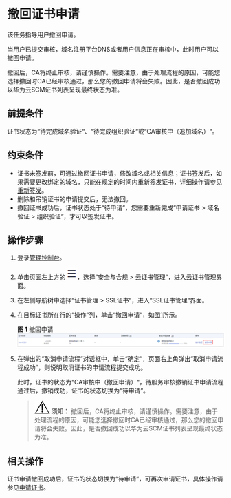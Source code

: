 # 撤回证书申请<a name="ZH-CN_TOPIC_0110866197"></a>

该任务指导用户撤回申请。

当用户已提交审核，域名注册平台DNS或者用户信息正在审核中，此时用户可以撤回申请。

撤回后，CA将终止审核，请谨慎操作。需要注意，由于处理流程的原因，可能您选择撤回时CA已经审核通过，那么您的撤回申请将会失败。因此，是否撤回成功以华为云SCM证书列表呈现最终状态为准。

## 前提条件<a name="zh-cn_topic_0000001124217629_zh-cn_topic_0110866197_section556861155951"></a>

证书状态为“待完成域名验证“、“待完成组织验证“或“CA审核中（追加域名）“。

## 约束条件<a name="zh-cn_topic_0000001124217629_zh-cn_topic_0110866197_section548594916213"></a>

-   证书未签发前，可通过撤回证书申请，修改域名或相关信息；证书签发后，如果需要更改绑定的域名，只能在规定的时间内重新签发证书，详细操作请参见[重新签发](重新签发.md#ZH-CN_TOPIC_0300304827)。
-   删除和吊销证书的申请提交后，无法撤回。
-   撤回证书成功后，证书状态处于“待申请“，您需要重新完成“申请证书  \>  域名验证  \>  组织验证“，才可以签发证书。

## 操作步骤<a name="zh-cn_topic_0000001124217629_zh-cn_topic_0110866197_section408105191602"></a>

1.  登录[管理控制台](https://console.huaweicloud.com/)。
2.  单击页面左上方的![](figures/icon-servicelist.png)，选择“安全与合规  \>  云证书管理“，进入云证书管理界面。
3.  在左侧导航树中选择“证书管理  \>  SSL证书“，进入“SSL证书管理“界面。
4.  在目标证书所在行的“操作“列，单击“撤回申请“，如[图1](#zh-cn_topic_0000001124217629_zh-cn_topic_0110866197_fig9203145514618)所示。

    **图 1**  撤回申请<a name="zh-cn_topic_0000001124217629_zh-cn_topic_0110866197_fig9203145514618"></a>  
    ![](figures/撤回申请.png "撤回申请")

5.  在弹出的“取消申请流程“对话框中，单击“确定“，页面右上角弹出“取消申请流程成功“，则说明取消证书的申请流程提交成功。

    此时，证书的状态为“CA审核中（撤回申请）“，待服务审核撤销证书申请流程通过后，撤销成功，证书的状态切换为“待申请“。

    >![](public_sys-resources/icon-notice.gif) **须知：** 
    >撤回后，CA将终止审核，请谨慎操作。需要注意，由于处理流程的原因，可能您选择撤回时CA已经审核通过，那么您的撤回申请将会失败。因此，是否撤回成功以华为云SCM证书列表呈现最终状态为准。


## 相关操作<a name="zh-cn_topic_0000001124217629_zh-cn_topic_0110866197_section944105094515"></a>

证书申请撤回成功后，证书的状态切换为“待申请“，可再次申请证书，具体操作请参见[申请证书](https://support.huaweicloud.com/qs-ccm/ccm_07_0009.html)。

